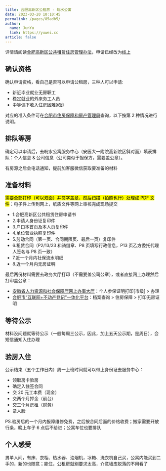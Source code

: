 ```yaml
---
title: 合肥高新区公租房 - 皖水公寓
date: 2023-03-20 10:10:45
permalink: /pages/85adb5/
author: 
  name: JunYu
  link: https://yuwei.cc
article: false
---
```

详情请阅读[合肥高新区公共租赁住房管理办法](https://gxq.hefei.gov.cn/jspd/zcfg/18234255.html)，申请已经改为[线上](https://gzfgl.hfgx.com/lhm/gateway/index)
## 确认资格
确认申请资格，看自己是否可以申请公租房，三种人可以申请:
- 新近毕业就业无房职工
- 稳定就业的外来务工人员
- 中等偏下收入住房困难家庭

对应的准入条件可在[合肥市住房保障和房产管理局](https://zfbzfcglj.hefei.gov.cn/)查询，以下按第 2 种情况进行说明。
## 排队等房
确定可以申请后，去皖水公寓服务中心（安医大一附院高新院区斜对面）填表排队：个人信息 & 公司信息（公司类似于担保方，需要盖公章）。

有房源之后会电话通知，提前加客服微信获取要准备的材料
## 准备材料
<mark>需要全部打印（可以双面）并签字盖章，然后扫描（拍照也行）处理成 PDF 文件</mark>：电子件上传到网上，纸质文件等网上审核完成现场提交
- 1.合肥高新区公共租赁住房申请书
- 2.申请人身份证复印件
- 3.户口本首页及本人页复印件
- 4.单位营业执照复印件
- 5.劳动合同（第一页、合同期限页、最后一页）复印件
- 6.租赁合同（P2/13/23 和骑缝章、P8 页填写行政信息，P13 页乙方委托代理人签名与 P8 页一致）
- 7.近一个月内社保流水明细
- 8.近一个月内无房证明

最后两份材料需要去政务大厅打印（不需要盖公司公章），或者直接网上办理然后打印盖公章：
- [安徽省人力资源和社会保障厅网上办事大厅](http://61.190.31.166:10001/ggfwwt/power/service_gr)：个人参保证明打印[市级] > 办理
- [合肥市“互联网+不动产登记”一体化平台](https://hf.ahzwfw.gov.cn/bog-bsdt/static/workProcess/components/applicationMaterial.html?ssqdCode=0e80e4276a2d44729fb8b43075ca2010)：档案查询 > 住房保障 > 打印无房证明
## 等待公示
材料没问题就等待公示（一般每周三公示，因此，加上五天公示期，是周日），会短信通知入住办理
## 验房入住
公示结束（五个工作日内）周一上班时间就可以带上身份证去服务中心：
- 领取房卡验房
- 确定入住签合同
- 交 20 元工本费（现金）
- 交两个月押金（前台）
- 交三个月房租（财务）
- 录人脸

PS.验房后的一个月内报障维修免费，之后按合同后面的价格收费；搬家需要开放行条，晚上车子 6 点后不给进；公寓车位也要排队
## 个人感受
男单人间，有床、衣柜、热水器、油烟机，冰箱、洗衣机自己买，公寓内能买到二手的，新的也随意；能住，公租房就别要求太高，介意墙皮脱落的不用看了